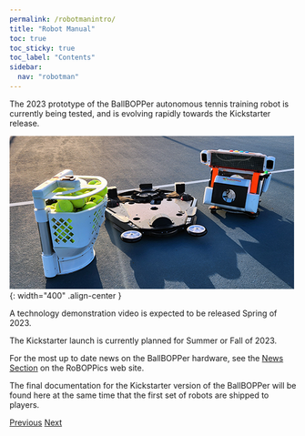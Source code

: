 ```yaml
---
permalink: /robotmanintro/
title: "Robot Manual"
toc: true
toc_sticky: true
toc_label: "Contents"
sidebar:
  nav: "robotman"
---
```


The 2023 prototype of the BallBOPPer autonomous tennis training robot is currently being tested, and is evolving rapidly towards the Kickstarter release.

![BallBOPPerSep Image](../assets/images/BallBOPPerSeparate003_500.png){: width="400" .align-center } 

A technology demonstration video is expected to be released Spring of 2023.

The Kickstarter launch is currently planned for Summer or Fall of 2023.

For the most up to date news on the BallBOPPer hardware, see the <a href="https://roboppics.com/blogs/news">News Section</a> on the RoBOPPics web site.

The final documentation for the Kickstarter version of the BallBOPPer will be found here at the same time that the first set of robots are shipped to players.

  <nav class="pagination">
      <a href="/BallBOPPer/appmancatalog/" class="pagination--pager" title="Catalog">Previous</a>
       <a href="/BallBOPPer/robotmanlauncher/" class="pagination--pager" title="Launcher">Next</a>
  </nav>

